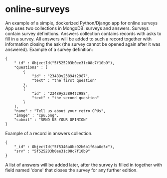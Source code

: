 # online-surveys
An example of a simple, dockerized Python/Django app for online surveys
App uses two collections in MongoDB: surveys and answers. Surveys contain survey definitions. Answers collection contains records with asks to fill in a survey. All answers will be added to such a record together with information closing the ask (the survey cannot be opened again after it was answered).
Example of a survey definition:

```
{
    "_id" : ObjectId("5f525203b0ee31c08c7f10b9"),
    "questions" : [ 
        {
            "id" : "23489y23894t2987",
            "text" : "the first question"
        }, 
        {
            "id" : "23489y23894t2988",
            "text" : "the second question"
        }
    ],
    "name" : "Tell us about your retro CPUs",
    "image" : "cpu.png",
    "submit" : "SEND US YOUR OPINION"
}
```

Example of a record in answers collection.
```
{
    "_id" : ObjectId("5f5346a0bc92b6b1f6aa0e5c"),
    "srv" : "5f525203b0ee31c08c7f10b9"
}
```

A list of answers will be added later, after the survey is filled in together with field named 'done' that closes the survey for any further edition.
